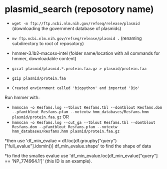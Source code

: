 # plasmid_search (reposotory name)

* `wget -m ftp://ftp.ncbi.nlm.nih.gov/refseq/release/plasmid` (downloading the government database of plasmids)
* `mv ftp.ncbi.nlm.nih.gov/refseq/release/plasmid .` (renaming subdirectory to root of reposotory)
* hmmer-3.1b2-macosx-intel (folder name/location with all commands for hmmer, downloadable content)

* `gzcat plasmid/plasmid.*.protein.faa.gz > plasmid/protein.faa`
* `gzip plasmid/protein.faa`
* `Created enviornment called 'biopython' and imported 'Bio'`

Run hmmer with:
* `hmmscan -o Resfams.log --tblout Resfams.tbl --domtblout Resfams.dom --pfamtblout Resfams.pfam --notextw hmm_databases/Resfams.hmm plasmid/protein.faa.gz`
OR
* `hmmscan -o Resfams.log --cut_ga --tblout Resfams.tbl --domtblout Resfams.dom --pfamtblout Resfams.pfam --notextw hmm_databases/Resfams.hmm plasmid/protein.faa.gz`

*then use 'df_min_evalue = df.loc[df.groupby("query")["full_evalue"].idxmin()]
df_min_evalue.shape' to find the shape of data

*to find the smalles evalue use 'df_min_evalue.loc[df_min_evalue["query"] == 'NP_774964.1']' (this ID is an example).

